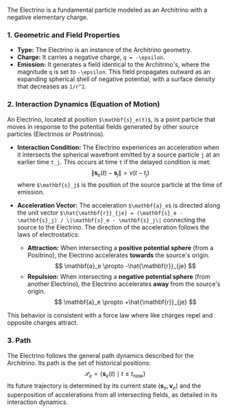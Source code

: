 The Electrino is a fundamental particle modeled as an Architrino with a negative elementary charge.

### **1. Geometric and Field Properties**

-   **Type:** The Electrino is an instance of the Architrino geometry.
-   **Charge:** It carries a negative charge, `q = -\epsilon`.
-   **Emission:** It generates a field identical to the Architrino's, where the magnitude `q` is set to `-\epsilon`. This field propagates outward as an expanding spherical shell of negative potential, with a surface density that decreases as `1/r^2`.

### **2. Interaction Dynamics (Equation of Motion)**

An Electrino, located at position `$\mathbf{s}_e(t)$`, is a point particle that moves in response to the potential fields generated by other source particles (Electrinos or Positrinos).

-   **Interaction Condition:** The Electrino experiences an acceleration when it intersects the spherical wavefront emitted by a source particle `j` at an earlier time `t_j`. This occurs at time `t` if the delayed condition is met:
    $$
    \|\mathbf{s}_e(t) - \mathbf{s}_j\| = v(t - t_j)
    $$
    where `$\mathbf{s}_j$` is the position of the source particle at the time of emission.

-   **Acceleration Vector:** The acceleration `$\mathbf{a}_e$` is directed along the unit vector `$\hat{\mathbf{r}}_{je} = (\mathbf{s}_e - \mathbf{s}_j) / \|\mathbf{s}_e - \mathbf{s}_j\|` connecting the source to the Electrino. The direction of the acceleration follows the laws of electrostatics:
    -   **Attraction:** When intersecting a **positive potential sphere** (from a Positrino), the Electrino accelerates **towards** the source's origin.
        $$
        \mathbf{a}_e \propto -\hat{\mathbf{r}}_{je}
        $$
    -   **Repulsion:** When intersecting a **negative potential sphere** (from another Electrino), the Electrino accelerates **away** from the source's origin.
        $$
        \mathbf{a}_e \propto +\hat{\mathbf{r}}_{je}
        $$

This behavior is consistent with a force law where like charges repel and opposite charges attract.

### **3. Path**

The Electrino follows the general path dynamics described for the Architrino. Its path is the set of historical positions:
$$
\mathcal{P}_e = \{ \mathbf{s}_e(t) \mid t \le t_{\text{now}} \}
$$
Its future trajectory is determined by its current state $(\mathbf{s}_e, \mathbf{v}_e)$ and the superposition of accelerations from all intersecting fields, as detailed in its interaction dynamics.
